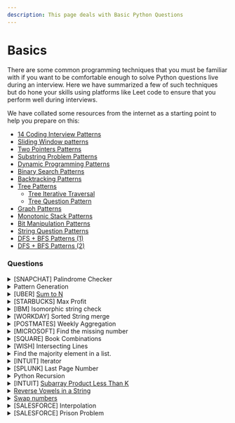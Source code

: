 ```yaml
---
description: This page deals with Basic Python Questions
---
```


# Basics

There are some common programming techniques that you must be familiar with if you want to be comfortable enough to solve Python questions live during an interview. Here we have summarized a few of such techniques but do hone your skills using platforms like Leet code to ensure that you perform well during interviews.

We have collated some resources from the internet as a starting point to help you prepare on this:

* [14 Coding Interview Patterns](https://hackernoon.com/14-patterns-to-ace-any-coding-interview-question-c5bb3357f6ed)
* [Sliding Window patterns](https://leetcode.com/problems/frequency-of-the-most-frequent-element/solutions/1175088/C++-Maximum-Sliding-Window-Cheatsheet-Template/)
* [Two Pointers Patterns](https://leetcode.com/discuss/study-guide/1688903/Solved-all-two-pointers-problems-in-100-days)
* [Substring Problem Patterns](https://leetcode.com/problems/minimum-window-substring/solutions/26808/Here-is-a-10-line-template-that-can-solve-most-'substring'-problems/)
* [Dynamic Programming Patterns](https://leetcode.com/discuss/study-guide/458695/Dynamic-Programming-Patterns)
* [Binary Search Patterns](https://leetcode.com/discuss/study-guide/786126/Python-Powerful-Ultimate-Binary-Search-Template.-Solved-many-problems)
* [Backtracking Patterns](https://leetcode.com/problems/permutations/solutions/18239/A-general-approach-to-backtracking-questions-in-Java-\(Subsets-Permutations-Combination-Sum-Palindrome-Partioning\)/)
* [Tree Patterns](https://leetcode.com/discuss/study-guide/937307/Iterative-or-Recursive-or-DFS-and-BFS-Tree-Traversal-or-In-Pre-Post-and-LevelOrder-or-Views)
  * [Tree Iterative Traversal](https://medium.com/leetcode-patterns/leetcode-pattern-0-iterative-traversals-on-trees-d373568eb0ec)
  * [Tree Question Pattern](https://leetcode.com/discuss/study-guide/2879240/TREE-QUESTION-PATTERN-2023-oror-TREE-STUDY-GUIDE)
* [Graph Patterns](https://leetcode.com/discuss/study-guide/655708/Graph-For-Beginners-Problems-or-Pattern-or-Sample-Solutions)
* [Monotonic Stack Patterns](https://leetcode.com/discuss/study-guide/2347639/A-comprehensive-guide-and-template-for-monotonic-stack-based-problems)
* [Bit Manipulation Patterns](https://leetcode.com/discuss/study-guide/3901862/All-Types-of-Patterns-for-Bits-Manipulations-and-How-to-use-it)
* [String Question Patterns](https://leetcode.com/discuss/study-guide/2001789/Collections-of-Important-String-questions-Pattern)
* [DFS + BFS Patterns (1)](https://medium.com/leetcode-patterns/leetcode-pattern-2-dfs-bfs-25-of-the-problems-part-2-a5b269597f52)
* [DFS + BFS Patterns (2)](https://medium.com/leetcode-patterns/leetcode-pattern-2-dfs-bfs-25-of-the-problems-part-2-a5b269597f52)

### Questions

<details>

<summary>[SNAPCHAT] Palindrome Checker</summary>

Given a string, determine whether any permutation of it is a palindrome.

For example, _carerac_ should return _true_, since it can be rearranged to form _racecar_, which is a palindrome. _sunset_ should return _false_, since there’s no rearrangement that can form a palindrome.

**Answer**

<pre class="language-python"><code class="lang-python"># A string can be a palindrome only if it has even pair of characters and at max 1 odd character
<strong>def palindrome(x):
</strong>    char_dict = {}
    for i in x:
# we will check if the element exists else we will add it to the dictionary
        try:
            char_dict[i] = char_dict[i] + 1
        except:
            char_dict.update({i:1})
 # next we will create a list of element counts and use list comprehension 
 # to check if odd element count is 1 and rest all even           
    check = list(char_dict.values())
    if (len([temp for temp in check if temp%2==1]) == 1 and len([temp for temp in check if temp%2==0]) > 1):
        return "palindrome"
    else:
        return "not palindrome"
    
print(palindrome("carerac"))
print(palindrome("abc"))
</code></pre>

</details>

<details>

<summary>Pattern Generation</summary>

Write a function to generate this pattern:\
1\
2 3\
4 5 6

Now change the code to output\
1\
1 2\
1 2 3

**Answer**

```python
def pyramid(n):
    counter = 1
    max = 1
    while(max<n):
        for i in range(max, max+counter): # for the second pattern change max to 1
            print(i, end=" ")
            max=max+1
        counter=counter+1
        print(" ")
    
pyramid(6)
```

</details>

<details>

<summary>[UBER] <a href="https://leetcode.com/problems/combination-sum/description/">Sum to N</a></summary>

Given a list of positive integers, find all combinations that equal the value N.

Example:

_integers = \[2,3,5], target = 8,_

_output = \[\[2,2,2,2],\[2,3,3],\[3,5]]_

**Answer**

We will solve it in 2 ways, one using itertools the other one using recursion:

```python
def combinationSum(candidates, target):
    ans = []                                        # for adding all the answers
    def traverse(candid, arr, sm):                  # arr : an array that contains the accused combination; sm : is the sum of all elements of arr 
        if sm == target: ans.append(arr)            # If sum is equal to target then add it to the final list
        if sm >= target: return                     # If sum is greater than target then no need to move further.
        for i in range(len(candid)):                # we will traverse each element from the array.
            traverse(candid[i:], arr + [candid[i]], sm+candid[i])   #most important, splice the array including the current index, splicing in order to handle the duplicates.
    traverse(candidates,[], 0)
    return ans

combinationSum([2, 3, 5], 8)
```

```python
import itertools
integers = [2,3,5]
target = 8
final = []
# output = [[2,2,2,2],[2,3,3],[3,5]]

max = target//min(integers)
for i in range(1,max+1):
  a = list(itertools.combinations_with_replacement(integers,i))
  for k in a:
    
    if sum(list(k)) == target:
      final.append(k)

print(final)
```

</details>

<details>

<summary>[STARBUCKS] Max Profit</summary>

Given a list of stock prices in ascending order by datetime, write a function that outputs the max profit by buying and selling at a specific interval.

_Example:_

_stock\_prices = \[10,5,20,32,25,12]_

_buy –> 5 sell –> 32_

**Answer**

```python
li = [10,5,20,32,25,12]
diff = 0
for i,j in enumerate(li):
    try:
        if(diff<(max(li[i+1:])-j)):
            diff = max(li[i+1:])-j
            buy = j
            sell = max(li[i+1:])
        print(j, max(li[i+1:]))
    except:
        print("end")
    
print(buy, sell, diff)
```

</details>

<details>

<summary>[IBM] Isomorphic string check</summary>

Write a function which will check if each character of string1 can be mapped to a unique character of string2.

_Example: string1 = ‘donut’ string2 = ‘fatty’_

_string\_map(string1, string2) == False # as n and u both get mapped to t_

_string1 = ‘enemy’ string2 = ‘enemy’_

_string\_map(string1, string2) == True # as e’s get mapped to e even though there is two e_

_string1 = ‘enemy’ string2 = ‘yneme’_

_string\_map(string1, string2) == False # as e’s dont get mapped uniquely_

**Answer**

```python
def string_map(string1, string2):    
    if(string1==string2):
        status = True
    elif(len(string1)!=len(string2)):
        status = False
    else:
        tempstore = {}
        for i,j in enumerate(string1):
            if(j in tempstore):               
                if(tempstore[j] != string2[i]):
                    status = False
                    break
            elif(string2[i] in tempstore.values()):
                    status = False
                    break
            else:
                tempstore[j] = string2[i]
                status = True
    return status

print(string_map('enemy', 'enemy'))
print(string_map('enemy', 'yneme'))
print(string_map('cat', 'ftt'))
print(string_map('ctt', 'fat'))
print(string_map('cat', 'fat'))
```

</details>

<details>

<summary>[WORKDAY] Sorted String merge</summary>

Given two sorted lists, write a function to merge them into one sorted list.

What’s the time complexity?

**Answer**

{% code overflow="wrap" %}
```python
def mergeArrays(arr1, arr2):
    
    n1 = len(arr1)
    n2 = len(arr2)
    arr3 = [None] * (n1 + n2)
    i = 0
    j = 0
    k = 0
    # Traverse both array
    while i < n1 and j < n2:     
        # Check if current element of first array is smaller than current element of second array. 
        # If yes, store first array element and increment first array index. Otherwise do same with second array
        
        if arr1[i] < arr2[j]:
            arr3[k] = arr1[i]
            k = k + 1
            i = i + 1
        else:
            arr3[k] = arr2[j]
            k = k + 1
            j = j + 1
     
    # Store remaining elements
    # of first array
    while i < n1:
        arr3[k] = arr1[i];
        k = k + 1
        i = i + 1
 
    # Store remaining elements
    # of second array
    while j < n2:
        arr3[k] = arr2[j];
        k = k + 1
        j = j + 1
    print("Array after merging")
    for i in range(n1 + n2):
        print(str(arr3[i]), end = " ")
 

arr1 = [1, 3, 5, 7]
arr2 = [2, 4, 6, 8]
mergeArrays(arr1, arr2)

# Next coming to the time complexity it is linear as the execution time of the algorithm grows in direct proportion to the size of the data set it is processing.
# For merging two arrays, we are always going to iterate through both of them no matter what, 
# so the number of iterations will always be m+n and the time complexity being O(m+n) where m = len(arr1) and n = len(arr2)
```
{% endcode %}

</details>

<details>

<summary>[POSTMATES] Weekly Aggregation</summary>

Given a list of timestamps in sequential order, return a list of lists grouped by week (7 days) using the first timestamp as the starting point.

_Example:_

_ts = \[ ‘2019-01-01’, ‘2019-01-02’, ‘2019-01-08’, ‘2019-02-01’, ‘2019-02-02’, ‘2019-02-05’, ]_

_output = \[ \[‘2019-01-01’, ‘2019-01-02’], \[‘2019-01-08’], \[‘2019-02-01’, ‘2019-02-02’], \[‘2019-02-05’] ]_

**Answer**

{% code overflow="wrap" %}
```python
ts = [
    '2019-01-01', 
    '2019-01-02',
    '2019-01-08', 
    '2019-02-01', 
    '2019-02-02',
    '2019-02-05',
]

from datetime import datetime as dt
from itertools import groupby

first = dt.strptime(inp[0], "%Y-%m-%d")
out = []

for k, g in groupby(ts, key=lambda d: (dt.strptime(d, "%Y-%m-%d") - first).days // 7 ):
    out.append(list(g))

print(out)
```
{% endcode %}

</details>

<details>

<summary>[MICROSOFT] Find the missing number</summary>

You have an array of integers of length n spanning 0 to n with one missing. Write a function that returns the missing number in the array

_Example:_

_nums = \[0,1,2,4,5] missingNumber(nums) -> 3_

Complexity of O(N) required.

**Answer**

```python
def missingNumber(nums):

  diff = 0
  miss_num = []
  for i, j in enumerate(nums):
    try:
      t_diff = nums[i+1]-nums[i]
      if t_diff>0:
        for k in range(i+1,i+t_diff):
          # print(k)
          miss_num.append(k)
    except:
      pass
  return miss_num

nums = [0,1,2,5,6]
missingNumber(nums)
```

</details>

<details>

<summary>[SQUARE] Book Combinations</summary>

You have store credit of N dollars. However, you don’t want to walk a long distance with heavy books, but you want to spend all of your store credit.

Let’s say we have a list of books in the format of tuples where the first value is the price and the second value is the weight of the book -> (price,weight).

Write a function _optimal\_books_ to retrieve the combination allows you to spend all of your store credit while getting at least two books at the lowest weight.

_Note: you should spend all your credit and getting at least 2 books, If no such condition satisfied just return empty list._

_Example:_

```
N = 18
books = [(17,8), (9,4), (18,5), (11,9), (1,2), (13,7), (7,5), (3,6), (10,8)]

def optimal_books(N, books) -> [(17,8),(1,2)]
```

**Answer**

{% code overflow="wrap" %}
```python
# Let's take this step by step
import itertools

def optimal_books(N, books):
    print("(Price,Weight) details of books: ",books)
    print("Store Credit: ",N)
    final_books = [] # empty list to store the final books
    # sorting the books by weight as we need the lightest books
    sorted_books = sorted(books, key = lambda x:x[1]) 
    price = [i[0] for i in sorted_books] #list of prices sorted by weight
    
    for i in range(2,len(price)+1):
        templist = (list(itertools.combinations(price,i))) # generating all combinations of price
        res = [sum(j) for j in templist] # summing individual combination to get total price of each combination
        if N in res: # if the result matches traceback traceback and append the combination         
            tempbooks = (templist[res.index(N)])            
            for k in tempbooks:
                final_books.append(sorted_books[price.index(k)])            
            break
            
    return final_books
        
N = 18
books = [(17,8), (9,4), (18,5), (11,9), (1,2), (13,7), (7,5), (3,6), (10,8)]
print("Best Combination: ",optimal_books(N,books))
```
{% endcode %}

</details>

<details>

<summary>[WISH] Intersecting Lines</summary>

Say you are given a list of tuples where the first element is the slope of a line and the second element is the y-intercept of a line.

Write a function find\_intersecting to find which lines, if any, intersect with any of the others in the given x\_range.

_Example_

`tuple_list = [(2, 3), (-3, 5), (4, 6), (5, 7)] x_range = (0, 1)`

_Output_

`def find_intersecting(tuple_list, x_range) -> [(2,3), (-3,5)]`

**Answer**

```python
# for 2 lines to intersect the formulas used here are:
# y = mx + c
# x = (c2-c1)/(m1-m2)
# https://www.cuemath.com/geometry/intersection-of-two-lines/ Check this link for details of the formula

def intersectinglines(tuple_list,x_range):
    output=[]
    for i in range(len(tuple_list)):
        for j in range(i+1,len(tuple_list)):

            x = (tuple_list[j][1]-tuple_list[i][1])/(tuple_list[i][0]-tuple_list[j][0])
            y = tuple_list[j][1]*x+tuple_list[j][0]

            if x>=x_range[0] and x<=x_range[1]:
                output.extend([tuple_list[i],tuple_list[j]])
    return output

tuple_list = [(2, 3), (-3, 5), (4, 6), (5, 7)]
x_range = (0, 1)

intersectinglines(tuple_list, x_range)
```

</details>

<details>

<summary>Find the majority element in a list.</summary>

a = \[2,3,4,6, 6, 2,2] answer --> 2

**Answer**

```python
a = [2,3,4,6, 6, 2,2]

def major_ele(x):
    counter_dict = {}
    for i in a:
        if i not in counter_dict:
           counter_dict.update({i:1})
        else:
           counter_dict[i] =  counter_dict[i] + 1 
    for i,j in counter_dict.items():
        if j == max(list(counter_dict.values())):
            return i

print(major_ele(a))
```

</details>

<details>

<summary>[INTUIT] Iterator</summary>

Implement an iterator function which takes three iterators as the input and sorts them.

**Answer**

2 Solutions are provided below:

```python
import heapq

def sorted_merge(*iterators):
    # Use heapq.merge to merge and sort the input iterators
    sorted_iterator = heapq.merge(*iterators)
    
    # Return the sorted iterator
    return sorted_iterator

# Example usage:
if __name__ == "__main__":
    # Create three sorted iterators (lists in this case)
    iterator1 = iter([1, 3, 5, 7])
    iterator2 = iter([2, 4, 6, 8])
    iterator3 = iter([0, 9, 10])
    
    # Merge and sort the iterators
    sorted_iterator = sorted_merge(iterator1, iterator2, iterator3)
    
    # Iterate through the sorted values
    for value in sorted_iterator:
        print(value)

```

```python
def sort_iterators(it1, it2, it3):
  """Sorts three iterators.

  Args:
    it1: The first iterator.
    it2: The second iterator.
    it3: The third iterator.

  Returns:
    An iterator that yields the sorted elements of the three iterators.
  """
  # Create a list to store the elements of the three iterators.
  elements = []

  # Iterate over the three iterators and add the elements to the list.
  for element in it1:
    elements.append(element)
  for element in it2:
    elements.append(element)
  for element in it3:
    elements.append(element)

  # Sort the list.
  elements.sort()

  # Create an iterator that yields the elements of the sorted list.
  return iter(elements)
```

</details>

<details>

<summary>[SPLUNK] Last Page Number</summary>

We're given a string of integers that represent page numbers.

Write a function to return the last page number in the string. If the string of integers is not in correct page order, return the last number in order.

```
input = '12345'
output = 5

input = '12345678910111213'
output = 13

input = '1235678'
output = 3
```

**Answer**

```python
def get_last_page(int_string):
    print(int_string)
    count = 0
    counter2 = 0
    for i in int_string:
        count = count+1+counter2//10
        counter2 = counter2+1
        if(str(counter2)==int_string[count-1:count+counter2//10]):
            pass
        else:
            return counter2-1
```

</details>

<details>

<summary>Python Recursion</summary>

Explain Python recursion with an example.

**Answer**

Recursion is a programming technique that allows a function to call itself. This can be useful for solving problems that involve self-similar structures, such as trees and graphs.

```python
def factorial(n): # 6! = 6*3*2*1
  if(n==0 or n==1): # define the base case
    return 1
  return factorial(n-1)*n # recursively call the func

factorial(6)
```

This function works by calling itself recursively to calculate the factorial. The base cases are when n is 0 or 1, in which case the function simply returns n.

Recursion can be a powerful tool, but it is important to use it carefully. If a recursive function is not designed carefully, it can easily lead to stack overflows.

</details>

<details>

<summary>[INTUIT] <a href="https://leetcode.com/problems/subarray-product-less-than-k/">Subarray Product Less Than K</a></summary>

This was asked in INTUIT Sr. Data Scientist initial round using Glider

Given an array of integers `nums` and an integer `k`, return _the number of contiguous subarrays where the product of all the elements in the subarray is strictly less than_ `k`.

&#x20;**Example 1:**

<pre><code><strong>Input: nums = [10,5,2,6], k = 100
</strong><strong>Output: 8
</strong><strong>Explanation: The 8 subarrays that have product less than 100 are:
</strong>[10], [5], [2], [6], [10, 5], [5, 2], [2, 6], [5, 2, 6]
Note that [10, 5, 2] is not included as the product of 100 is not strictly less than k.
</code></pre>

**Example 2:**

<pre><code><strong>Input: nums = [1,2,3], k = 0
</strong><strong>Output: 0
</strong></code></pre>

&#x20;**Constraints:**

* `1 <= nums.length <= 3 * 104`
* `1 <= nums[i] <= 1000`
* `0 <= k <= 106`

**Answer**

You are not only required to solve the problem in a limited time frame (\~30mins) but the ask is also to ensure that the all test-cases pass and at least one of them fails if the code does not meet the required time complexity even if you get the required answer.

```python
class Solution:
    def numSubarrayProductLessThanK(self, nums: List[int], max_product: int) -> int:        
        result = 0
        for i in range(1, len(nums)):
            for j, l in enumerate(nums):
                temp = nums[j:j+i]
                res = 1
                for m in temp:
                    res = m*res
                if(res<max_product and len(temp)==i):
                    result +=1      
        return result
```

The above code fails some test cases as it has O(n^3) complexity. There is the two-pointer or inchworm approach given below which solves the problem along with taking care of the complexity. Click on the Leetcode link above and check the discussions if you want to understand it better:

```python
class Solution:
    def numSubarrayProductLessThanK(self, nums: List[int], max_product: int) -> int:        
        left = 0
        result = 0
        product = 1
        
        for right in range(len(nums)):
            product *= nums[right]
            
            if product >= max_product:
                while product >= max_product and left <= right:
                    product /= nums[left]
                    left += 1
            
            result += right - left + 1
        
        return result
```



</details>

<details>

<summary><a href="https://leetcode.com/problems/reverse-vowels-of-a-string/description/?envType=study-plan-v2&#x26;envId=leetcode-75">Reverse Vowels in a String</a></summary>

Given a string `s`, reverse only all the vowels in the string and return it.

The vowels are `'a'`, `'e'`, `'i'`, `'o'`, and `'u'`, and they can appear in both lower and upper cases, more than once.

**Example 1:**

<pre><code><strong>Input: s = "hello"
</strong><strong>Output: "holle"
</strong></code></pre>

**Example 2:**

<pre><code><strong>Input: s = "leetcode"
</strong><strong>Output: "leotcede"
</strong></code></pre>

**Answer**

This can be solved using the 2-pointer approach:

```python
class Solution:
    def reverseVowels(self, s: str) -> str:
        s = list(s)
        vow = "aeiouAEIOU"
        left = 0
        right = len(s)-1
        while left < right:
            if s[left] in vow and s[right] in vow:
                
                s[left], s[right] = s[right], s[left]
                
                left += 1; right -= 1
            
            elif s[left] not in vow:
                left += 1
            
            elif s[right] not in vow:
                right -= 1            
        return ''.join(s)
```

</details>

<details>

<summary><a href="https://leetcode.com/problems/move-zeroes/description/?envType=study-plan-v2&#x26;envId=leetcode-75">Swap numbers</a></summary>

Given an integer array `nums`, move all `0`'s to the end of it while maintaining the relative order of the non-zero elements.

**Note** that you must do this in-place without making a copy of the array.

**Example:**

<pre><code><strong>Input: nums = [0,1,0,3,12]
</strong><strong>Output: [1,3,12,0,0]
</strong></code></pre>

**Answer**

```python
class Solution:
    def moveZeroes(self, nums: list) -> None:
        slow = 0
        for fast in range(len(nums)):
            if nums[fast] != 0 and nums[slow] == 0:
                nums[slow], nums[fast] = nums[fast], nums[slow]

            # wait while we find a non-zero element to
            # swap with you
            if nums[slow] != 0:
                slow += 1
```

**Algorithm complexity:**\
_Time complexity: O(n)_. Our fast pointer does not visit the same spot twice.\
_Space complexity: O(1)_. All operations are made in-place

</details>

<details>

<summary>[SALESFORCE] Interpolation</summary>

![](<../.gitbook/assets/image (1).png>)

**Answer**

```python
x = [25, 50, 100]
y = [5.0, 4.0, 3.0]

def interporlate(n):
  if(n in x):
    return y[x.index(n)]
  elif(n > x[-1]):
    x_t = x[-1]-x[-2]
    y_t = y[-1]-y[-2]
    return y[-1] + (y_t / x_t * (n-x[-1]))
  elif(n < x[0]):
    x_t = x[0]-x[1]
    y_t = y[0]-y[1]
    return y[0] + (y_t / x_t * (n-x[0]))
  else:
    for i,j in enumerate(x):
      if n<j:
        break
    x_t = x[i-1]-x[i]
    y_t = y[i-1]-y[i]
    return y[i-1] + (y_t / x_t * (n-x[i-1]))


print(interporlate(50))
print(interporlate(150))
print(interporlate(25))
print(interporlate(75))
```

</details>

<details>

<summary>[SALESFORCE] Prison Problem</summary>

<img src="../.gitbook/assets/image (2).png" alt="" data-size="original">

**Answer**

```python
def prison(size, x, y):
  x_t = list(range(0,6,1))
  y_t = list(range(0,6,1))
  x_t = [a for a in x_t if a not in x]
  y_t = [a for a in y_t if a not in y]

  # accounting for the outer walls, we will add 0 as starting
  # and add +1 to all others
  x_t = list(map(lambda t: t + 1, x_t))
  y_t = list(map(lambda t: t + 1, y_t))
  x_t.insert(0,0)
  y_t.insert(0,0)

  max_x = 1
  max_y = 1

  for i,j in enumerate(x_t):
    try:
      if(max_x< x_t[i+1]-j):
        max_x = x_t[i+1] -j    
    except:
      pass

  for i,j in enumerate(y_t):
    try:
      if(max_y< y_t[i+1]-j):
        max_y = y_t[i+1] -j
    except:
      pass

  return "Max cell size: ", max_x*max_y


prison(5, [3, 2], [0, 1, 3])
```

</details>
